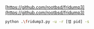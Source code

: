 
[https://github.com/rootbsd/fridump3](https://github.com/rootbsd/fridump3)

```bash title="fridump"
python .\fridump3.py -u -r [앱 pid] -s
```

